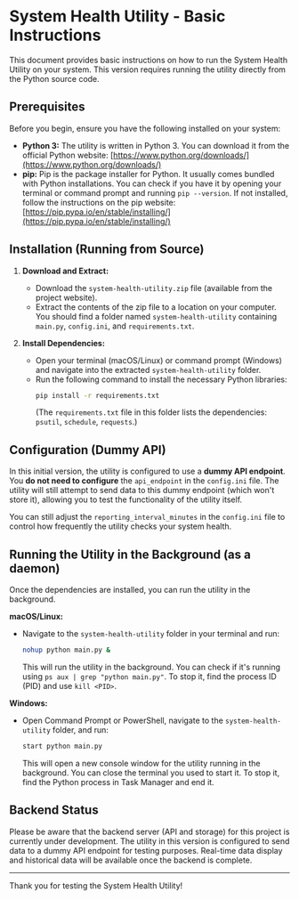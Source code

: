 # System Health Utility - Basic Instructions

This document provides basic instructions on how to run the System Health Utility on your system. This version requires running the utility directly from the Python source code.

## Prerequisites

Before you begin, ensure you have the following installed on your system:

* **Python 3:** The utility is written in Python 3. You can download it from the official Python website: [https://www.python.org/downloads/](https://www.python.org/downloads/)
* **pip:** Pip is the package installer for Python. It usually comes bundled with Python installations. You can check if you have it by opening your terminal or command prompt and running `pip --version`. If not installed, follow the instructions on the pip website: [https://pip.pypa.io/en/stable/installing/](https://pip.pypa.io/en/stable/installing/)

## Installation (Running from Source)

1.  **Download and Extract:**
    * Download the `system-health-utility.zip` file (available from the project website).
    * Extract the contents of the zip file to a location on your computer. You should find a folder named `system-health-utility` containing `main.py`, `config.ini`, and `requirements.txt`.

2.  **Install Dependencies:**
    * Open your terminal (macOS/Linux) or command prompt (Windows) and navigate into the extracted `system-health-utility` folder.
    * Run the following command to install the necessary Python libraries:
        ```bash
        pip install -r requirements.txt
        ```
        (The `requirements.txt` file in this folder lists the dependencies: `psutil`, `schedule`, `requests`.)

## Configuration (Dummy API)

In this initial version, the utility is configured to use a **dummy API endpoint**. You **do not need to configure** the `api_endpoint` in the `config.ini` file. The utility will still attempt to send data to this dummy endpoint (which won't store it), allowing you to test the functionality of the utility itself.

You can still adjust the `reporting_interval_minutes` in the `config.ini` file to control how frequently the utility checks your system health.

## Running the Utility in the Background (as a daemon)

Once the dependencies are installed, you can run the utility in the background.

**macOS/Linux:**

* Navigate to the `system-health-utility` folder in your terminal and run:
    ```bash
    nohup python main.py &
    ```
    This will run the utility in the background. You can check if it's running using `ps aux | grep "python main.py"`. To stop it, find the process ID (PID) and use `kill <PID>`.

**Windows:**

* Open Command Prompt or PowerShell, navigate to the `system-health-utility` folder, and run:
    ```bash
    start python main.py
    ```
    This will open a new console window for the utility running in the background. You can close the terminal you used to start it. To stop it, find the Python process in Task Manager and end it.

## Backend Status

Please be aware that the backend server (API and storage) for this project is currently under development. The utility in this version is configured to send data to a dummy API endpoint for testing purposes. Real-time data display and historical data will be available once the backend is complete.

---

Thank you for testing the System Health Utility!